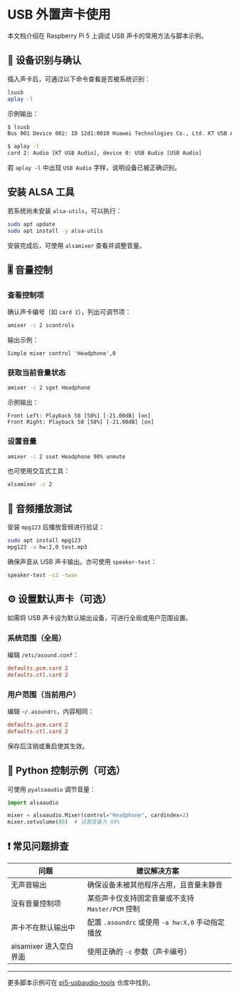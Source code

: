 # USB 外置声卡使用

本文档介绍在 Raspberry Pi 5 上调试 USB 声卡的常用方法与脚本示例。

## 📌 设备识别与确认

插入声卡后，可通过以下命令查看是否被系统识别：

```bash
lsusb
aplay -l
```

示例输出：

```bash
$ lsusb
Bus 001 Device 002: ID 12d1:0010 Huawei Technologies Co., Ltd. KT USB Audio

$ aplay -l
card 2: Audio [KT USB Audio], device 0: USB Audio [USB Audio]
```

若 `aplay -l` 中出现 `USB Audio` 字样，说明设备已被正确识别。

## 安装 ALSA 工具

若系统尚未安装 `alsa-utils`，可以执行：

```bash
sudo apt update
sudo apt install -y alsa-utils
```

安装完成后，可使用 `alsamixer` 查看并调整音量。

## 🎚 音量控制

### 查看控制项

确认声卡编号（如 `card 2`），列出可调节项：

```bash
amixer -c 2 scontrols
```

输出示例：

```
Simple mixer control 'Headphone',0
```

### 获取当前音量状态

```bash
amixer -c 2 sget Headphone
```

示例输出：

```
Front Left: Playback 58 [58%] [-21.00dB] [on]
Front Right: Playback 58 [58%] [-21.00dB] [on]
```

### 设置音量

```bash
amixer -c 2 sset Headphone 90% unmute
```

也可使用交互式工具：

```bash
alsamixer -c 2
```

## 🧪 音频播放测试

安装 `mpg123` 后播放音频进行验证：

```bash
sudo apt install mpg123
mpg123 -a hw:2,0 test.mp3
```

确保声音从 USB 声卡输出。亦可使用 `speaker-test`：

```bash
speaker-test -c2 -twav
```

## ⚙ 设置默认声卡（可选）

如需将 USB 声卡设为默认输出设备，可进行全局或用户范围设置。

### 系统范围（全局）

编辑 `/etc/asound.conf`：

```conf
defaults.pcm.card 2
defaults.ctl.card 2
```

### 用户范围（当前用户）

编辑 `~/.asoundrc`，内容相同：

```conf
defaults.pcm.card 2
defaults.ctl.card 2
```

保存后注销或重启使其生效。

## 🐍 Python 控制示例（可选）

可使用 `pyalsaaudio` 调节音量：

```python
import alsaaudio

mixer = alsaaudio.Mixer(control="Headphone", cardindex=2)
mixer.setvolume(80)  # 设置音量为 80%
```

## ❗ 常见问题排查

| 问题 | 建议解决方案 |
|----------------------|----------------------------------------------------|
| 无声音输出 | 确保设备未被其他程序占用，且音量未静音 |
| 没有音量控制项 | 某些声卡仅支持固定音量或不支持 `Master/PCM` 控制 |
| 声卡不在默认输出中 | 配置 `.asoundrc` 或使用 `-a hw:X,0` 手动指定播放 |
| alsamixer 进入空白界面 | 使用正确的 `-c` 参数（声卡编号） |

---

更多脚本示例可在 [pi5-usbaudio-tools](https://github.com/SwartzMss/pi5-usbaudio-tools) 仓库中找到。

